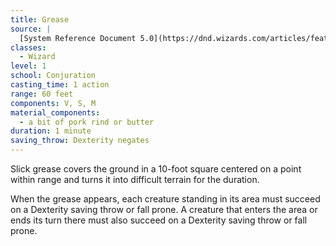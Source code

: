 ```yaml
---
title: Grease
source: |
  [System Reference Document 5.0](https://dnd.wizards.com/articles/features/systems-reference-document-srd)
classes:
  - Wizard
level: 1
school: Conjuration
casting_time: 1 action
range: 60 feet
components: V, S, M
material_components:
  - a bit of pork rind or butter
duration: 1 minute
saving_throw: Dexterity negates
---
```


Slick grease covers the ground in a 10-foot square centered on a point within range and turns it into difficult terrain for the duration.

When the grease appears, each creature standing in its area must succeed on a Dexterity saving throw or fall prone. A creature that enters the area or ends its turn there must also succeed on a Dexterity saving throw or fall prone.
